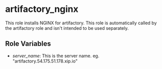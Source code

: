 # artifactory_nginx
This role installs NGINX for artifactory. This role is automatically called by the artifactory role and isn't intended to be used separately.

## Role Variables
* _server_name_: This is the server name. eg. "artifactory.54.175.51.178.xip.io"
